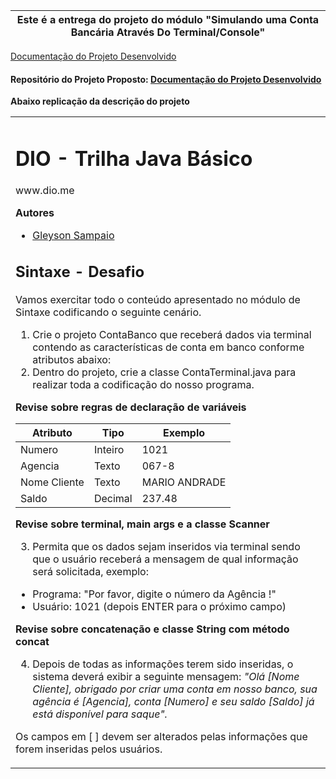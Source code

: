 
 
 **Este é a entrega do projeto do módulo "Simulando uma Conta Bancária Através Do Terminal/Console"**  | 
 --- |
 
 <a href="https://evertonsmoraes.github.io/projeto-simulador-conta-bancaria-terminal/" target="_blank">Documentação do Projeto Desenvolvido</a>
 #### Repositório do Projeto Proposto:  <a href="https://github.com/digitalinnovationone/trilha-java-basico/tree/main/desafios/sintaxe" target="_blank">[Documentação do Projeto Desenvolvido](https://github.com/digitalinnovationone/trilha-java-basico/tree/main/desafios/sintaxe)</a>

**Abaixo replicação da descrição do projeto**
<table>
  <tr><td>
<h1> DIO - Trilha Java Básico</h1>
www.dio.me

**Autores**
* <a href="https://github.com/glysns" target="_blank">Gleyson Sampaio</a></li>

## Sintaxe - Desafio
Vamos exercitar todo o conteúdo apresentado no módulo de Sintaxe codificando o seguinte cenário.

1. Crie o projeto ContaBanco que receberá dados via terminal contendo as características de conta em banco conforme atributos abaixo:
2. Dentro do projeto, crie a classe ContaTerminal.java para realizar toda a codificação do nosso programa.


**Revise sobre regras de declaração de variáveis**

Atributo    | Tipo      | Exemplo
------------|-----------|--------
Numero	    |Inteiro    |1021
Agencia     |Texto      |067-8
Nome Cliente|Texto	    |MARIO ANDRADE
Saldo       |Decimal    |237.48

**Revise sobre terminal, main args e a classe Scanner**

3. Permita que os dados sejam inseridos via terminal sendo que o usuário receberá a mensagem de qual informação será solicitada, exemplo:
* Programa: "Por favor, digite o número da Agência !"
* Usuário: 1021 (depois ENTER para o próximo campo)

**Revise sobre concatenação e classe String com método concat**

4. Depois de todas as informações terem sido inseridas, o sistema deverá exibir a seguinte mensagem:
*"Olá [Nome Cliente], obrigado por criar uma conta em nosso banco, sua agência é [Agencia], conta [Numero] e seu saldo [Saldo] já está disponível para saque".*

Os campos em [ ] devem ser alterados pelas informações que forem inseridas pelos usuários.
</td></tr>
</table>
